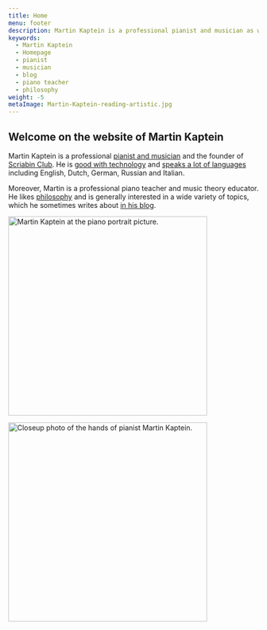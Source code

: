 ```yaml
---
title: Home
menu: footer
description: Martin Kaptein is a professional pianist and musician as well as the founder of Scriabin Club. Moreover, Martin is a professional piano teacher and educator. Martin is very good with technology and speaks a lot of languages.
keywords:
  - Martin Kaptein
  - Homepage
  - pianist
  - musician
  - blog
  - piano teacher
  - philosophy
weight: -5
metaImage: Martin-Kaptein-reading-artistic.jpg
---
```


## Welcome on the website of Martin Kaptein

Martin Kaptein is a professional [pianist and musician](/music/) and the founder of [Scriabin Club](https://scriabinclub.com/).
He is [good with technology](/tech/) and [speaks a lot of languages](/service/conversations/) including English, Dutch, German, Russian and Italian.

Moreover, Martin is a professional piano teacher and music theory educator.
He likes [philosophy](/tao/) and is generally interested in a wide variety of topics, which he sometimes writes about [in his blog](/blog/).

<img style="display:inline-block; margin-right: 1em; margin-bottom: 1em;" alt="Martin Kaptein at the piano portrait picture." src="/images/Martin-Kaptein-at-piano-sq.jpg" width="400" height="400"/>
<img style="display:inline-block; margin-bottom: 1em;" alt="Closeup photo of the hands of pianist Martin Kaptein." src="/images/hands-pianist-closeup-sq.jpg" width="400" height="400" />
